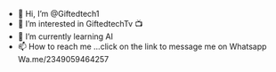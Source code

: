 - 👋 Hi, I’m @Giftedtech1
- 👀 I’m interested in GiftedtechTv 📺 
- 🌱 I’m currently learning AI
- 📫 How to reach me ...click on the link to message me on Whatsapp Wa.me/2349059464257

<!---
Giftedtech1/Giftedtech1 is a ✨ special ✨ repository because its `README.md` (this file) appears on your GitHub profile.
You can click the Preview link to take a look at your changes.
--->
